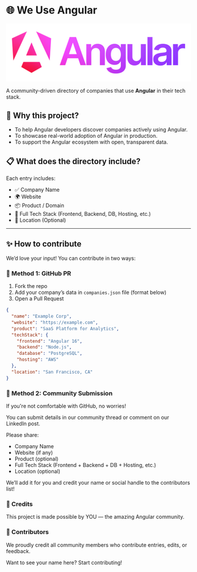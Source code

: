 

# 🌐 We Use Angular

![Angular Logo](./angular_logo.png)

A community-driven directory of companies that use **Angular** in their tech stack.

## 🚀 Why this project?

- To help Angular developers discover companies actively using Angular.
- To showcase real-world adoption of Angular in production.
- To support the Angular ecosystem with open, transparent data.

## 📋 What does the directory include?

Each entry includes:
- ✅ Company Name
- 🌍 Website
- 📦 Product / Domain
- 🧱 Full Tech Stack (Frontend, Backend, DB, Hosting, etc.)
- 📍 Location (Optional)

---

## ✨ How to contribute

We’d love your input! You can contribute in two ways:

### 📝 Method 1: GitHub PR

1. Fork the repo
2. Add your company’s data in `companies.json` file (format below)
3. Open a Pull Request

```json
{
  "name": "Example Corp",
  "website": "https://example.com",
  "product": "SaaS Platform for Analytics",
  "techStack": {
    "frontend": "Angular 16",
    "backend": "Node.js",
    "database": "PostgreSQL",
    "hosting": "AWS"
  },
  "location": "San Francisco, CA"
}
```

### 💬 Method 2: Community Submission
If you're not comfortable with GitHub, no worries!

You can submit details in our community thread or comment on our LinkedIn post.

Please share:

- Company Name
- Website (if any)
- Product (optional)
- Full Tech Stack (Frontend + Backend + DB + Hosting, etc.)
- Location (optional)

We’ll add it for you and credit your name or social handle to the contributors list!

### 🙌 Credits
This project is made possible by YOU — the amazing Angular community.

### 💖 Contributors
We proudly credit all community members who contribute entries, edits, or feedback.

Want to see your name here? Start contributing!
